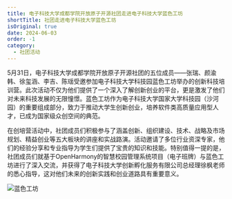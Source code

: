 ```yaml
---
title: 电子科技大学成都学院开放原子开源社团走进电子科技大学蓝色工坊
shortTitle: 社团走进电子科技大学蓝色工坊
isOriginal: true
date: 2024-06-03
order: -1
category:
  - 社团活动
---
```


5月31日，电子科技大学成都学院开放原子开源社团的五位成员——张瑞、颜渝韩、徐玺涵、李吉、陈瑶受邀参加电子科技大学科技园蓝色工坊举办的创新科技培训营。此次活动不仅为他们提供了一个深入了解创新创业的平台，更是激发了他们对未来科技发展的无限憧憬。蓝色工坊作为电子科技大学国家大学科技园（沙河园）的重要组成部分，致力于推动大学生创新创业，培养软件类高质量应用型人才，已成为国家级众创空间的典范。

在创培营活动中，社团成员们积极参与了涵盖创新、组织建设、技术、战略及市场规划、精益创业等五大板块的讲座和实战路演。活动邀请了多位行业资深专家，他们的经验分享和专业指导为学生们提供了宝贵的知识和技能。特别值得一提的是，社团成员们就基于OpenHarmony的智慧校园管理系统项目（电子班牌）与蓝色工坊进行了深入交流，并获得了电子科技大学创新孵化服务有限公司总经理徐枫老师的悉心指导，这对他们未来的创新实践和创业道路具有重要意义。

![蓝色工坊](https://drawing-bed-1317825917.cos.ap-chengdu.myqcloud.com/OpenSourceClub%2F202407151916450.png)